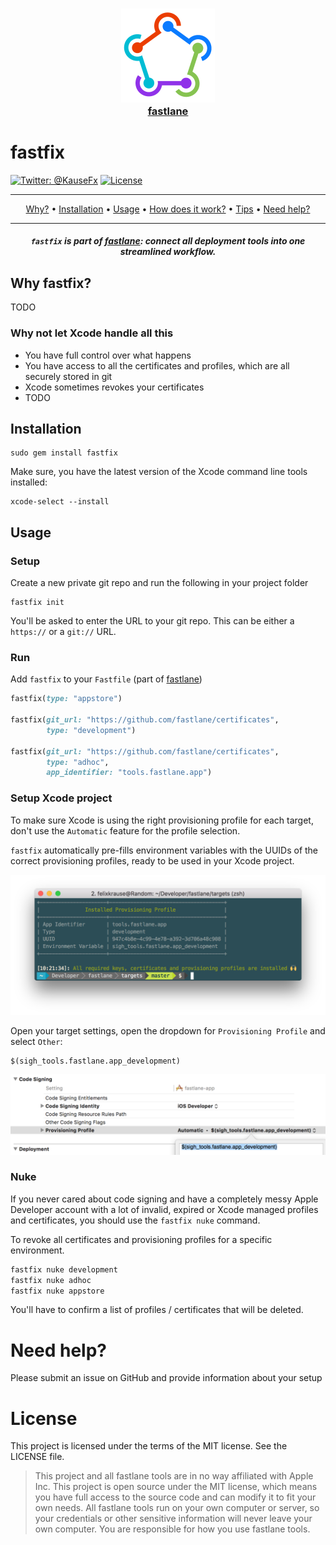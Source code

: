 <h3 align="center">
  <a href="https://github.com/fastlane/fastlane">
    <img src="assets/fastlane.png" width="150" />
    <br />
    fastlane
  </a>
</h3>


fastfix
============

[![Twitter: @KauseFx](https://img.shields.io/badge/contact-@KrauseFx-blue.svg?style=flat)](https://twitter.com/KrauseFx)
[![License](https://img.shields.io/badge/license-MIT-green.svg?style=flat)](https://github.com/fastlane/fastfix/blob/master/LICENSE)

-------
<p align="center">
    <a href="#why">Why?</a> &bull; 
    <a href="#installation">Installation</a> &bull; 
    <a href="#usage">Usage</a> &bull; 
    <a href="#how-does-it-work">How does it work?</a> &bull; 
    <a href="#tips">Tips</a> &bull; 
    <a href="#need-help">Need help?</a>
</p>

-------

<h5 align="center"><code>fastfix</code> is part of <a href="https://fastlane.tools">fastlane</a>: connect all deployment tools into one streamlined workflow.</h5>

## Why fastfix?

TODO

### Why not let Xcode handle all this

- You have full control over what happens
- You have access to all the certificates and profiles, which are all securely stored in git
- Xcode sometimes revokes your certificates
- TODO

## Installation

```
sudo gem install fastfix
```

Make sure, you have the latest version of the Xcode command line tools installed:

    xcode-select --install

## Usage

### Setup

Create a new private git repo and run the following in your project folder

```
fastfix init
```

You'll be asked to enter the URL to your git repo. This can be either a `https://` or a `git://` URL. 

### Run

Add `fastfix` to your `Fastfile` (part of [fastlane](https://fastlane.tools))

```ruby
fastfix(type: "appstore")

fastfix(git_url: "https://github.com/fastlane/certificates", 
        type: "development")

fastfix(git_url: "https://github.com/fastlane/certificates", 
        type: "adhoc", 
        app_identifier: "tools.fastlane.app")
```

### Setup Xcode project

To make sure Xcode is using the right provisioning profile for each target, don't use the `Automatic` feature for the profile selection.

`fastfix` automatically pre-fills environment variables with the UUIDs of the correct provisioning profiles, ready to be used in your Xcode project. 

<img src="assets/UDIDPrint.png" width="700" />

Open your target settings, open the dropdown for `Provisioning Profile` and select `Other`:

```
$(sigh_tools.fastlane.app_development)
```

<img src="assets/XcodeProjectSettings.png" width="700" />

### Nuke

If you never cared about code signing and have a completely messy Apple Developer account with a lot of invalid, expired or Xcode managed profiles and certificates, you should use the `fastfix nuke` command.

To revoke all certificates and provisioning profiles for a specific environment.

```sh
fastfix nuke development
fastfix nuke adhoc
fastfix nuke appstore
```

You'll have to confirm a list of profiles / certificates that will be deleted.

# Need help?
Please submit an issue on GitHub and provide information about your setup

# License
This project is licensed under the terms of the MIT license. See the LICENSE file.

> This project and all fastlane tools are in no way affiliated with Apple Inc. This project is open source under the MIT license, which means you have full access to the source code and can modify it to fit your own needs. All fastlane tools run on your own computer or server, so your credentials or other sensitive information will never leave your own computer. You are responsible for how you use fastlane tools.

